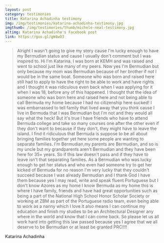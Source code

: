 ```yaml
---
layout: post
category: testimonies
title: Katarina Achadinha testimony
img: /img/testimonies/katarina-achadinha-testimony.jpg
imgthumb: /img/testimonies/thumb/michele-neal-testimony.jpg
altimg: Katarina Achadinha's Facebook post
link: https://goo.gl/gW4wO3
---
```

<blockquote class="blockquote-style lead">
Alright I wasn't going to give my story cause I'm lucky enough to have my Bermudian status and cause I usually don't comment but I was inspired to. Hi I'm Katarina. I was born at KEMH and was raised and went to school just like many of my peers. Now yes I'm Bermudian but only because my mom was Bermudian because of her brother if not I would be in the same boat. Someone who was born and raised here still had to apply to have the right to be able to work and have rights and I thought it was ridiculous even back when I was applying for it when I was 18, before any of this happened. I thought that the idea of someone who was born here and raised here and not being able to call Bermuda my home because I had no citizenship here sucked! I was embarrassed to tell family that lived away that you think cause I live in Bermuda that I was Bermudian but I'm not and they would all say what the heck! But it's true I have friends who have to attend Bermuda college and take so many courses one after the other even if they don't want to because if they don't, they might have to leave the island. I find it ridiculous that Bermuda is suppose to be all about bringing families together yet here some people are wanting to separate families. I'm Bermudian,my parents are Bermudian, and so is my uncle but my grandparents aren't Bermudian and they have been here for 35+ years. So if this law doesn't pass and if they have to leave isn't that separating families. As a Bermudian who was lucky enough to get her status and who even had someone try to get her kicked of Bermuda for no reason I'm very lucky that they couldn't succeed because I was already Bermudian and I thank God I have them because yes I may read, write and speak fluent Portuguese but I don't know Azores as my home I know Bermuda as my home this is where I have family, friends and have had great opportunities such as being a part of the National High School Honor Scholar Society or working at ZBM as part of the Portuguese radio team, even being able to work as a nanny which I love.It also means I can continue my education and finish my studies to be an Architectural Designer any where in the world and know that I can come back. So please let us all work hard into getting this law passed because yes I agree that we all deserve to be Bermudian or at least be granted PRC!!!!
</blockquote>

Katarina Achadinha